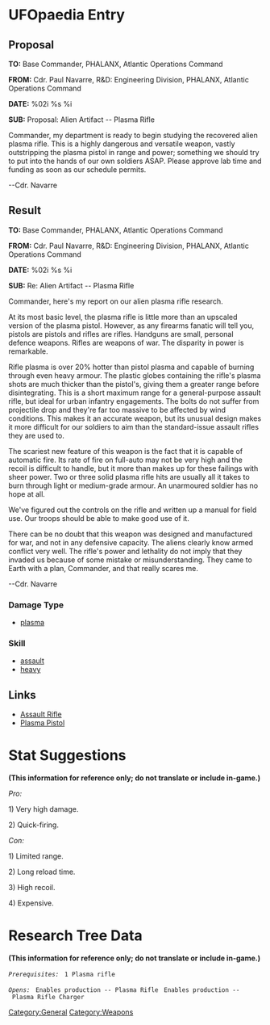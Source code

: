 # UFOpaedia Entry

## Proposal

**TO:** Base Commander, PHALANX, Atlantic Operations Command

**FROM:** Cdr. Paul Navarre, R&D: Engineering Division, PHALANX,
Atlantic Operations Command

**DATE:** %02i %s %i

**SUB:** Proposal: Alien Artifact -- Plasma Rifle

Commander, my department is ready to begin studying the recovered alien
plasma rifle. This is a highly dangerous and versatile weapon, vastly
outstripping the plasma pistol in range and power; something we should
try to put into the hands of our own soldiers ASAP. Please approve lab
time and funding as soon as our schedule permits.

--Cdr. Navarre

## Result

**TO:** Base Commander, PHALANX, Atlantic Operations Command

**FROM:** Cdr. Paul Navarre, R&D: Engineering Division, PHALANX,
Atlantic Operations Command

**DATE:** %02i %s %i

**SUB:** Re: Alien Artifact -- Plasma Rifle

Commander, here's my report on our alien plasma rifle research.

At its most basic level, the plasma rifle is little more than an
upscaled version of the plasma pistol. However, as any firearms fanatic
will tell you, pistols are pistols and rifles are rifles. Handguns are
small, personal defence weapons. Rifles are weapons of war. The
disparity in power is remarkable.

Rifle plasma is over 20% hotter than pistol plasma and capable of
burning through even heavy armour. The plastic globes containing the
rifle's plasma shots are much thicker than the pistol's, giving them a
greater range before disintegrating. This is a short maximum range for a
general-purpose assault rifle, but ideal for urban infantry engagements.
The bolts do not suffer from projectile drop and they're far too massive
to be affected by wind conditions. This makes it an accurate weapon, but
its unusual design makes it more difficult for our soldiers to aim than
the standard-issue assault rifles they are used to.

The scariest new feature of this weapon is the fact that it is capable
of automatic fire. Its rate of fire on full-auto may not be very high
and the recoil is difficult to handle, but it more than makes up for
these failings with sheer power. Two or three solid plasma rifle hits
are usually all it takes to burn through light or medium-grade armour.
An unarmoured soldier has no hope at all.

We've figured out the controls on the rifle and written up a manual for
field use. Our troops should be able to make good use of it.

There can be no doubt that this weapon was designed and manufactured for
war, and not in any defensive capacity. The aliens clearly know armed
conflict very well. The rifle's power and lethality do not imply that
they invaded us because of some mistake or misunderstanding. They came
to Earth with a plan, Commander, and that really scares me.

--Cdr. Navarre

### Damage Type

- [plasma](Damage/plasma "wikilink")

### Skill

- [assault](Skills/assault "wikilink")
- [heavy](Skills/heavy "wikilink")

## Links

- [Assault Rifle](Equipment/Primary_Weapons/Assault_Rifle "wikilink")
- [Plasma Pistol](Equipment/Secondary_Weapons/Plasma_Pistol "wikilink")

# Stat Suggestions

**(This information for reference only; do not translate or include
in-game.)**

*Pro:*

1\) Very high damage.

2\) Quick-firing.

*Con:*

1\) Limited range.

2\) Long reload time.

3\) High recoil.

4\) Expensive.

# Research Tree Data

**(This information for reference only; do not translate or include
in-game.)**

*`Prerequisites:`*
` 1 Plasma rifle`

*`Opens:`*
` Enables production -- Plasma Rifle`
` Enables production -- Plasma Rifle Charger`

[Category:General](Category:General "wikilink")
[Category:Weapons](Category:Weapons "wikilink")
